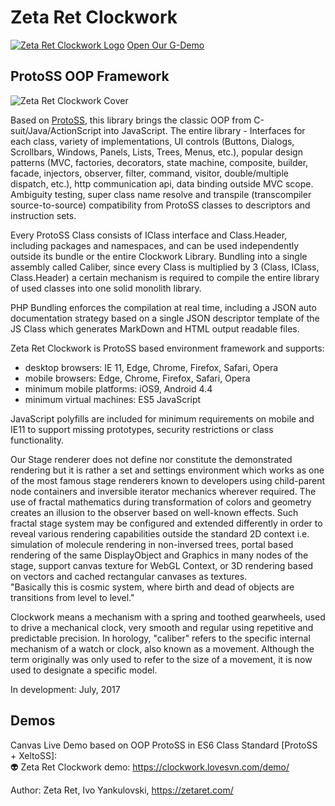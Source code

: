 # Zeta Ret Clockwork
[![Zeta Ret Clockwork Logo](https://clockwork.lovesvn.com/demo/imgs/clockwork_logo_small.png)](https://clockwork.lovesvn.com/demo/) [Open Our G-Demo](https://clockwork.lovesvn.com/demo/)

## ProtoSS OOP Framework

![Zeta Ret Clockwork Cover](https://zetaret.com/images/clockwork1.jpg)

Based on [ProtoSS](https://github.com/ZetaRet/protoss), this library brings the classic OOP from C-suit/Java/ActionScript into JavaScript. 
The entire library - Interfaces for each class, variety of implementations, UI controls (Buttons, Dialogs, Scrollbars, Windows, Panels, Lists, Trees, Menus, etc.), popular design patterns (MVC, factories, decorators, state machine, composite, builder, facade, injectors, observer, filter, command, visitor, double/multiple dispatch, etc.), http communication api, data binding outside MVC scope. Ambiguity testing, super class name resolve and transpile (transcompiler source-to-source) compatibility from ProtoSS classes to descriptors and instruction sets.

Every ProtoSS Class consists of IClass interface and Class.Header, including packages and namespaces, and can be used independently outside its bundle or the entire Clockwork Library. 
Bundling into a single assembly called Caliber, since every Class is multiplied by 3 (Class, IClass, Class.Header) a certain mechanism is required to compile the entire library of used classes into one solid monolith library.

PHP Bundling enforces the compilation at real time, including a JSON auto documentation strategy based on a single JSON descriptor template of the JS Class which generates MarkDown and HTML output readable files.

Zeta Ret Clockwork is ProtoSS based environment framework and supports:  
* desktop browsers: IE 11, Edge, Chrome, Firefox, Safari, Opera  
* mobile browsers: Edge, Chrome, Firefox, Safari, Opera  
* minimum mobile platforms: iOS9, Android 4.4  
* minimum virtual machines: ES5 JavaScript  

JavaScript polyfills are included for minimum requirements on mobile and IE11 to support missing prototypes, security restrictions or class functionality. 

Our Stage renderer does not define nor constitute the demonstrated rendering but it is rather a set and settings environment which works as one of the most famous stage renderers known to developers using child-parent node containers and inversible iterator mechanics wherever required. The use of fractal mathematics during transformation of colors and geometry creates an illusion to the observer based on well-known effects. Such fractal stage system may be configured and extended differently in order to reveal various rendering capabilities outside the standard 2D context i.e. simulation of molecule rendering in non-inversed trees, portal based rendering of the same DisplayObject and Graphics in many nodes of the stage, support canvas texture for WebGL Context, or 3D rendering based on vectors and cached rectangular canvases as textures.  
"Basically this is cosmic system, where birth and dead of objects are transitions from level to level."  

Clockwork means a mechanism with a spring and toothed gearwheels, used to drive a mechanical clock, very smooth and regular using repetitive and predictable precision. In horology, "caliber" refers to the specific internal mechanism of a watch or clock, also known as a movement. Although the term originally was only used to refer to the size of a movement, it is now used to designate a specific model.

In development: July, 2017

## Demos
Canvas Live Demo based on OOP ProtoSS in ES6 Class Standard [ProtoSS + XeltoSS]:  
:alien: Zeta Ret Clockwork demo: https://clockwork.lovesvn.com/demo/  

Author: Zeta Ret, Ivo Yankulovski, https://zetaret.com/
